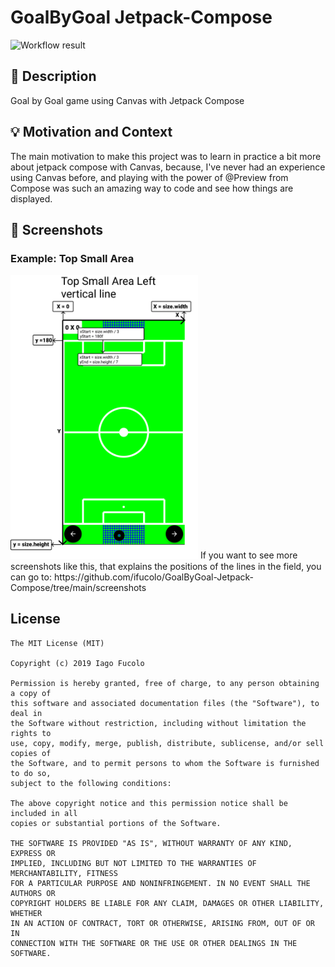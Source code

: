 # GoalByGoal Jetpack-Compose
<!--- Replace <OWNER> with your Github Username and <REPOSITORY> with the name of your repository. -->
<!--- You can find both of these in the url bar when you open your repository in github. -->
![Workflow result](https://github.com/ifucolo/GoalByGoal---Jetpack-Compose/workflows/Check/badge.svg)


## :scroll: Description
<!--- Describe your app in one or two sentences -->
Goal by Goal game using Canvas with Jetpack Compose

## :bulb: Motivation and Context
<!--- Optionally point readers to interesting parts of your submission. -->
<!--- What are you especially proud of? -->
The main motivation to make this project was to learn in practice a bit more about jetpack compose with Canvas, because,
I've never had an experience using Canvas before, and playing with the power of @Preview from Compose was such an amazing way to code and see how
things are displayed.


## :camera_flash: Screenshots 
<!-- You can add more screenshots here if you like -->

### Example: Top Small Area
<img src="/screenshots/Top Small Area Left vertical line.png" width="300">
If you want to see more screenshots like this, that explains the positions of the lines in the field, you can go to:  https://github.com/ifucolo/GoalByGoal-Jetpack-Compose/tree/main/screenshots 


## License

```
The MIT License (MIT)

Copyright (c) 2019 Iago Fucolo

Permission is hereby granted, free of charge, to any person obtaining a copy of
this software and associated documentation files (the "Software"), to deal in
the Software without restriction, including without limitation the rights to
use, copy, modify, merge, publish, distribute, sublicense, and/or sell copies of
the Software, and to permit persons to whom the Software is furnished to do so,
subject to the following conditions:

The above copyright notice and this permission notice shall be included in all
copies or substantial portions of the Software.

THE SOFTWARE IS PROVIDED "AS IS", WITHOUT WARRANTY OF ANY KIND, EXPRESS OR
IMPLIED, INCLUDING BUT NOT LIMITED TO THE WARRANTIES OF MERCHANTABILITY, FITNESS
FOR A PARTICULAR PURPOSE AND NONINFRINGEMENT. IN NO EVENT SHALL THE AUTHORS OR
COPYRIGHT HOLDERS BE LIABLE FOR ANY CLAIM, DAMAGES OR OTHER LIABILITY, WHETHER
IN AN ACTION OF CONTRACT, TORT OR OTHERWISE, ARISING FROM, OUT OF OR IN
CONNECTION WITH THE SOFTWARE OR THE USE OR OTHER DEALINGS IN THE SOFTWARE.
```
